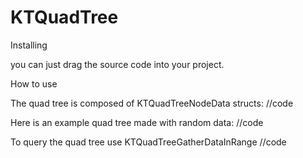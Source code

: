 # KTQuadTree
 Installing
 
you can just drag the source code into your project.

How to use

The quad tree is composed of KTQuadTreeNodeData structs:
//code

Here is an example quad tree made with random data:
//code

To query the quad tree use KTQuadTreeGatherDataInRange
//code
